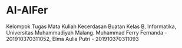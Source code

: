 # AI-AlFer
Kelompok Tugas Mata Kuliah Kecerdasan Buatan Kelas B, Informatika, Universitas Muhammadiyah Malang. 
Muhammad Ferry Fernanda - 201910370311052, 
Elma Aulia Putri - 201910370311093

